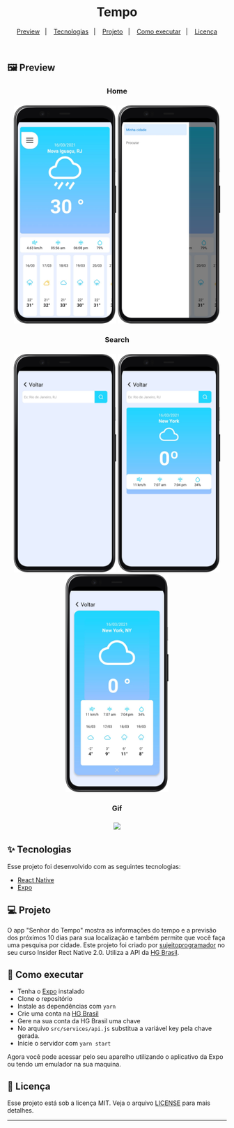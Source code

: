 <h1 align="center">
  Tempo
</h1>

<p align="center">
  <a href="#-preview">Preview</a>&nbsp;&nbsp;&nbsp;|&nbsp;&nbsp;&nbsp;
  <a href="#-tecnologias">Tecnologias</a>&nbsp;&nbsp;&nbsp;|&nbsp;&nbsp;&nbsp;
  <a href="#-projeto">Projeto</a>&nbsp;&nbsp;&nbsp;|&nbsp;&nbsp;&nbsp;
  <a href="#-como-executar">Como executar</a>&nbsp;&nbsp;&nbsp;|&nbsp;&nbsp;&nbsp;
  <a href="#-licença">Licença</a>
</p>

<br>

 ## 🖼️ Preview
 <div align="center">
 <h3>Home<h3/>
  <img height = "500px" src="./assets/Home.png"/>
  <img height = "500px" src="./assets/Navigation.png"/>
  </div>
   <div align="center">
   <h3>Search<h3/>
  <img height = "500px" src="./assets/Search.png"/>
 <img height = "500px" src="./assets/SearchWithCity.png"/>
<img height = "500px" src="./assets/Modal.png"/>  
 </div>
 <div align="center">

<h3>Gif<h3/>
<img width = "32%" src="./assets/preview.gif"/>
 </div>


## ✨ Tecnologias

Esse projeto foi desenvolvido com as seguintes tecnologias:

- [React Native](https://reactnative.dev/)
- [Expo](https://expo.io/)

## 💻 Projeto


O app "Senhor do Tempo" mostra as informações do tempo e a previsão dos próximos 10 dias  para sua localização e também permite que você faça uma pesquisa por cidade.
Este projeto foi criado por [sujeitoprogramador](https://www.instagram.com/sujeitoprogramador/) no seu curso Insider Rect Native 2.0. Utiliza a API da [HG Brasil](https://hgbrasil.com/).

## 🚀 Como executar

- Tenha o [Expo](https://expo.io/) instalado
- Clone o repositório
- Instale as dependências com `yarn`
- Crie uma conta na [HG Brasil](https://hgbrasil.com/)
- Gere na sua conta da HG Brasil uma chave
- No arquivo `src/services/api.js` substitua a variável key  pela chave gerada.
- Inicie o servidor com `yarn start`

Agora você pode acessar pelo seu aparelho utilizando o aplicativo da Expo ou tendo um emulador na sua maquina.

## 📄 Licença

Esse projeto está sob a licença MIT. Veja o arquivo [LICENSE](LICENSE.md) para mais detalhes.

---
